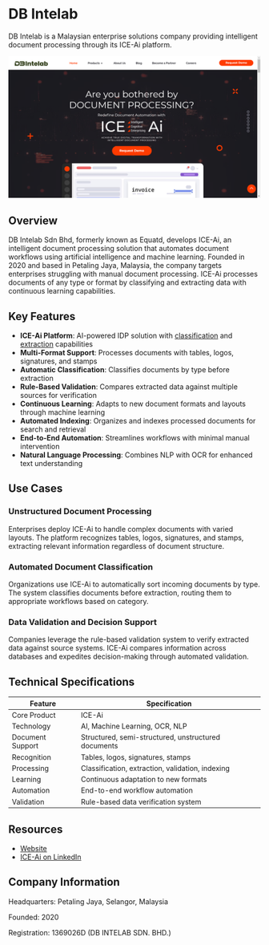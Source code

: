 # DB Intelab

DB Intelab is a Malaysian enterprise solutions company providing intelligent document processing through its ICE-Ai platform.

![DB Intelab](assets/db-intelab.png)


## Overview

DB Intelab Sdn Bhd, formerly known as Equatd, develops ICE-Ai, an intelligent document processing solution that automates document workflows using artificial intelligence and machine learning. Founded in 2020 and based in Petaling Jaya, Malaysia, the company targets enterprises struggling with manual document processing. ICE-Ai processes documents of any type or format by classifying and extracting data with continuous learning capabilities.

## Key Features

- **ICE-Ai Platform**: AI-powered IDP solution with [classification](../../capabilities/classification/index.md) and [extraction](../../capabilities/extraction/index.md) capabilities
- **Multi-Format Support**: Processes documents with tables, logos, signatures, and stamps
- **Automatic Classification**: Classifies documents by type before extraction
- **Rule-Based Validation**: Compares extracted data against multiple sources for verification
- **Continuous Learning**: Adapts to new document formats and layouts through machine learning
- **Automated Indexing**: Organizes and indexes processed documents for search and retrieval
- **End-to-End Automation**: Streamlines workflows with minimal manual intervention
- **Natural Language Processing**: Combines NLP with OCR for enhanced text understanding

## Use Cases

### Unstructured Document Processing
Enterprises deploy ICE-Ai to handle complex documents with varied layouts. The platform recognizes tables, logos, signatures, and stamps, extracting relevant information regardless of document structure.

### Automated Document Classification
Organizations use ICE-Ai to automatically sort incoming documents by type. The system classifies documents before extraction, routing them to appropriate workflows based on category.

### Data Validation and Decision Support
Companies leverage the rule-based validation system to verify extracted data against source systems. ICE-Ai compares information across databases and expedites decision-making through automated validation.

## Technical Specifications

| Feature | Specification |
|---------|---------------|
| Core Product | ICE-Ai |
| Technology | AI, Machine Learning, OCR, NLP |
| Document Support | Structured, semi-structured, unstructured documents |
| Recognition | Tables, logos, signatures, stamps |
| Processing | Classification, extraction, validation, indexing |
| Learning | Continuous adaptation to new formats |
| Automation | End-to-end workflow automation |
| Validation | Rule-based data verification system |

## Resources

- [Website](https://www.dbintelab.com)
- [ICE-Ai on LinkedIn](https://www.linkedin.com/products/equatd-iceai-intelligent-document-processing/)

## Company Information

Headquarters: Petaling Jaya, Selangor, Malaysia

Founded: 2020

Registration: 1369026D (DB INTELAB SDN. BHD.) 